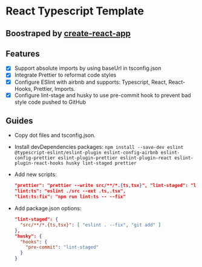 # React Typescript Template

## Boostraped by [create-react-app](https://www.npmjs.com/package/create-react-app)

## Features

- [x] Support absolute imports by using baseUrl in tsconfig.json
- [x] Integrate Prettier to reformat code styles
- [x] Configure ESlint with airbnb and supports: Typescript, React, React-Hooks, Prettier, Imports.
- [x] Configure lint-stage and husky to use pre-commit hook to prevent bad style code pushed to GitHub

## Guides

- Copy dot files and tsconfig.json.
- Install devDependencies packages: `npm install --save-dev eslint @typescript-eslint/eslint-plugin eslint-config-airbnb eslint-config-prettier eslint-plugin-prettier eslint-plugin-react eslint-plugin-react-hooks husky lint-staged prettier`
- Add new scripts:

  ```json
  "prettier": "prettier --write src/**/*.{ts,tsx}", "lint-staged": "lint-staged",
  "lint:ts": "eslint ./src --ext .ts,.tsx",
  "lint:ts:fix": "npm run lint:ts -- --fix"
  ```

- Add package.json options:

  ```json
  "lint-staged": {
    "src/**/*.{ts,tsx}": [ "eslint . --fix", "git add" ]
  },
  "husky": {
    "hooks": {
      "pre-commit": "lint-staged"
    }
  }
  ```

